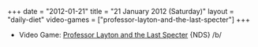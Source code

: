 +++
date = "2012-01-21"
title = "21 January 2012 (Saturday)"
layout = "daily-diet"
video-games = ["professor-layton-and-the-last-specter"]
+++

<ul>
<li class="entry video-games">Video Game: <a href="/video-games/professor-layton-and-the-last-specter">Professor Layton and the Last Specter</a> {NDS} /b/</li>
</ul>